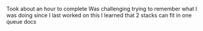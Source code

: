 ﻿Took about an hour to complete
Was challenging trying to remember what I was doing since I last worked on this
I learned that 2 stacks can fit in one queue
docs